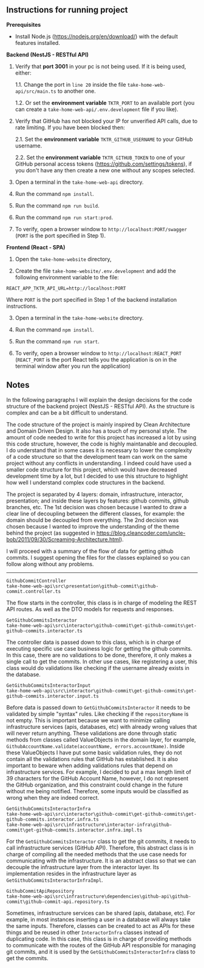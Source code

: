 ## Instructions for running project
**Prerequisites**
- Install Node.js (https://nodejs.org/en/download/) with the default features installed.

**Backend (NestJS - RESTful API)**
1. Verify that **port 3001** in your pc is not being used. If it is being used, either:

	1.1. Change the port in `line 20` inside the file `take-home-web-api/src/main.ts` to another one.

	1.2. Or set the **environment variable** `TKTR_PORT` to an available port (you can create a `take-home-web-api/.env.development` file if you like).
	
2. Verify that GitHub has not blocked your IP for unverified API calls, due to rate limiting. If you have been blocked then:
	
	2.1. Set the **environment variable** `TKTR_GITHUB_USERNAME` to your GitHub username.
	
	2.2. Set the **environment variable** `TKTR_GITHUB_TOKEN` to one of your GitHub personal access tokens (https://github.com/settings/tokens), if you don't have any then create a new one without any scopes selected.
	
3. Open a terminal in the `take-home-web-api` directory.

4. Run the command `npm install`.

5. Run the command `npm run build`.

6. Run the command `npm run start:prod`.

7. To verify, open a browser window to `http://localhost:PORT/swagger` (`PORT` is the port specified in Step 1).

**Frontend (React - SPA)**
1. Open the `take-home-website` directory,

2. Create the file `take-home-website/.env.development` and add the following environment variable to the file:
```
REACT_APP_TKTR_API_URL=http://localhost:PORT
``` 
Where `PORT` is the port specified in Step 1 of the backend installation instructions.

3. Open a terminal in the `take-home-website` directory.
 
4. Run the command `npm install`.

5. Run the command `npm run start`.

6. To verify, open a browser window to `http://localhost:REACT_PORT` (`REACT_PORT` is the port React tells you the application is on in the terminal window after you run the application)

## Notes
In the following paragraphs I will explain the design decisions for the code structure of the backend project (NestJS - RESTful API). As the structure is complex and can be a bit difficult to understand. 

The code structure of the project is mainly inspired by Clean Architecture and Domain Driven Design. It also has a touch of my personal style. The amount of code needed to write for this project has increased a lot by using this code structure, however, the code is highly maintanable and decoupled. I do understand that in some cases it is necessary to lower the complexity of a code structure so that the development team can work on the same project without any conflicts in understanding. I indeed could have used a smaller code structure for this project, which would have decreased development time by a lot, but I decided to use this structure to highlight how well I understand complex code structures in the backend.

The project is separated by 4 layers: domain, infrastructure, interactor, presentation; and inside these layers by features: github commits, github branches, etc. The 1st decision was chosen because I wanted to draw a clear line of decoupling between the different classes, for example: the domain should be decoupled from everything. The 2nd decision was chosen because I wanted to improve the understanding of the theme behind the project (as suggested in https://blog.cleancoder.com/uncle-bob/2011/09/30/Screaming-Architecture.html).

I will proceed with a summary of the flow of data for getting github commits. I suggest opening the files for the classes explained so you can follow along without any problems.

---

```
GithubCommitController
take-home-web-api\src\presentation\github-commit\github-commit.controller.ts
```
The flow starts in the controller, this class is in charge of modeling the REST API routes. As well as the DTO models for requests and responses.


```
GetGithubCommitsInteractor
take-home-web-api\src\interactor\github-commit\get-github-commits\get-github-commits.interactor.ts
```
The controller data is passed down to this class, which is in charge of executing specific use case business logic for getting the github commits. In this case, there are no validations to be done, therefore, it only makes a single call to get the commits. In other use cases, like registering a user, this class would do validations like checking if the username already exists in the database.


```
GetGithubCommitsInteractorInput
take-home-web-api\src\interactor\github-commit\get-github-commits\get-github-commits.interactor.input.ts
```
Before data is passed down to `GetGithubCommitsInteractor` it needs to be validated by simple "syntax" rules. Like checking if the `repositoryName` is not empty. This is important because we want to minimize calling infrastructure services (apis, databases, etc) with already wrong values that will never return anything. These validations are done through static methods from classes called ValueObjects in the domain layer, for example, `GithubAccountName.validate(accountName, errors.accountName)`. Inside these ValueObjects I have put some basic validation rules, they do not contain all the validations rules that GitHub has established. It is also important to beware when adding validations rules that depend on infrastructure services. For example, I decided to put a max length limit of 39 characters for the GitHub Account Name, however, I do not represent the GitHub organization, and this constraint could change in the future without me being notified. Therefore, some inputs would be classified as wrong when they are indeed correct.


```
GetGithubCommitsInteractorInfra
take-home-web-api\src\interactor\github-commit\get-github-commits\get-github-commits.interactor.infra.ts
take-home-web-api\src\infrastructure\interactor-infra\github-commit\get-github-commits.interactor.infra.impl.ts
```
For the `GetGithubCommitsInteractor` class to get the git commits, it needs to call infrastructure services (GitHub API). Therefore, this abstract class is in charge of compiling all the needed methods that the use case needs for communicating with the infrastructure. It is an abstract class so that we can decouple the infrastructure layer from the interactor layer. Its implementation resides in the infrastructure layer as `GetGithubCommitsInteractorInfraImpl`.


```
GithubCommitApiRepository
take-home-web-api\src\infrastructure\dependencies\github-api\github-commit\github-commit-api.repository.ts
```
Sometimes, infrastructure services can be shared (apis, database, etc). For example, in most instances inserting a user in a database will always take the same inputs. Therefore, classes can be created to act as APIs for these things and be reused in other `InteractorInfra` classes instead of duplicating code. In this case, this class is in charge of providing methods to communicate with the routes of the GitHub API responsible for managing git commits, and it is used by the `GetGithubCommitsInteractorInfra` class to get the commits.
